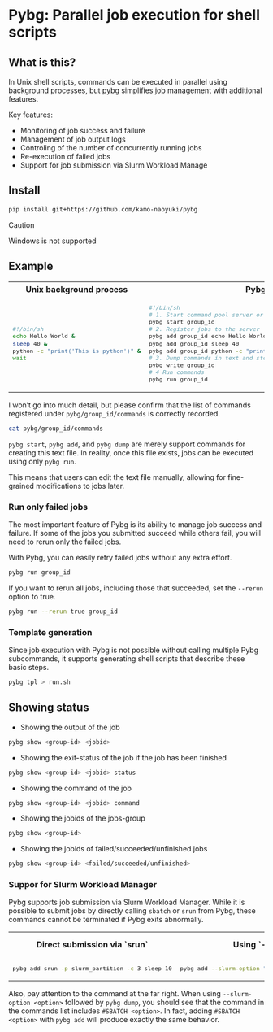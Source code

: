 # Pybg: Parallel job execution for shell scripts
## What is this?
In Unix shell scripts, commands can be executed in parallel using background processes, but pybg simplifies job management with additional features.

Key features:
- Monitoring of job success and failure
- Management of job output logs
- Controling of the number of concurrently running jobs
- Re-execution of failed jobs
- Support for job submission via Slurm Workload Manage

## Install

```sh
pip install git+https://github.com/kamo-naoyuki/pybg
```

> [!CAUTION]
> Windows is not supported

## Example

<table>
<tr>
<th>Unix background process</th>
<th>Pybg style</th>
</tr>
<tr>
<td>
<sub>

```sh
#!/bin/sh
echo Hello World &
sleep 40 &
python -c "print('This is python')" &
wait
```

</sub>
<td>
<sub>

```sh
#!/bin/sh
# 1. Start command pool server or clear all commands from the server
pybg start group_id
# 2. Register jobs to the server
pybg add group_id echo Hello World
pybg add group_id sleep 40
pybg add group_id python -c "print('This is python')"
# 3. Dump commands in text and stop the server
pybg write group_id
# 4 Run commands
pybg run group_id
```

</sub>
</td>
</tr>
</table>


I won’t go into much detail, but please confirm that the list of commands registered under `pybg/group_id/commands` is correctly recorded.


```sh
cat pybg/group_id/commands
```

`pybg start`, `pybg add`, and `pybg dump` are merely support commands for creating this text file.
In reality, once this file exists, jobs can be executed using only `pybg run`.

This means that users can edit the text file manually, allowing for fine-grained modifications to jobs later.


### Run only failed jobs

The most important feature of Pybg is its ability to manage job success and failure.
If some of the jobs you submitted succeed while others fail, you will need to rerun only the failed jobs.

With Pybg, you can easily retry failed jobs without any extra effort.


```sh
pybg run group_id
```

If you want to rerun all jobs, including those that succeeded, set the `--rerun` option to true.


```sh
pybg run --rerun true group_id
```

### Template generation

Since job execution with Pybg is not possible without calling multiple Pybg subcommands, it supports generating shell scripts that describe these basic steps.


```sh
pybg tpl > run.sh
```


## Showing status

- Showing the output of the job


```sh
pybg show <group-id> <jobid>
```

- Showing the exit-status of the job if the job has been finished


```sh
pybg show <group-id> <jobid> status
```

- Showing the command of the job

```sh
pybg show <group-id> <jobid> command
```

- Showing the jobids of the jobs-group

```sh
pybg show <group-id>
```

- Showing the jobids of failed/succeeded/unfinished jobs

```sh
pybg show <group-id> <failed/succeeded/unfinished>
```
### Suppor for Slurm Workload Manager

Pybg supports job submission via Slurm Workload Manager.
While it is possible to submit jobs by directly calling `sbatch` or `srun` from Pybg, these commands cannot be terminated if Pybg exits abnormally.

<table>
<tr>
<th>Direct submission via `srun`</th>
<th>Using `--slurm-option`</th>
<th>Adding `#SBATCH`, which is equivalent to `--slurm-option`</th>
</tr>
<tr>
<td>
<sub>

```sh
pybg add srun -p slurm_partition -c 3 sleep 10
```

</sub>
<td>
<sub>

```sh
pybg add --slurm-option "-p slurm_partition -c 3" sleep 10
```

</sub>
</td>
<td>
<sub>

```sh
pybg add sleep 10 "#SBATCH -p slurm_partition -c 3"
```

</sub>
</td>
</tr>
</table>


Also, pay attention to the command at the far right.
When using `--slurm-option <option>` followed by `pybg dump`, you should see that the command in the commands list includes `#SBATCH <option>`.
In fact, adding `#SBATCH <option>` with `pybg add` will produce exactly the same behavior.
